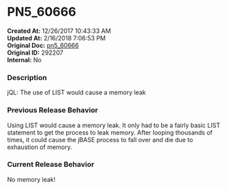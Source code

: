 # PN5_60666

**Created At:** 12/26/2017 10:43:33 AM  
**Updated At:** 2/16/2018 7:06:53 PM  
**Original Doc:** [pn5_60666](https://docs.jbase.com/release-notes/pn5_60666)  
**Original ID:** 292207  
**Internal:** No  


### Description

jQL: The use of LIST would cause a memory leak



### Previous Release Behavior

Using LIST would cause a memory leak. It only had to be a fairly basic LIST statement to get the process to leak memory. After looping thousands of times, it could cause the jBASE process to fall over and die due to exhaustion of memory.



### Current Release Behavior

No memory leak!
